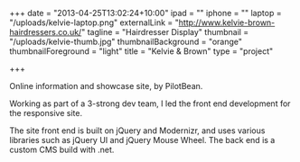 +++
date = "2013-04-25T13:02:24+10:00"
ipad = ""
iphone = ""
laptop = "/uploads/kelvie-laptop.png"
externalLink = "http://www.kelvie-brown-hairdressers.co.uk/"
tagline = "Hairdresser Display"
thumbnail = "/uploads/kelvie-thumb.jpg"
thumbnailBackground = "orange"
thumbnailForeground = "light"
title = "Kelvie & Brown"
type = "project"

+++


Online information and showcase site, by PilotBean.

Working as part of a 3-strong dev team, I led the front end development for the responsive site.

The site front end is built on jQuery and Modernizr, and uses various libraries such as jQuery UI and jQuery Mouse Wheel. The back end is a custom CMS build with .net.